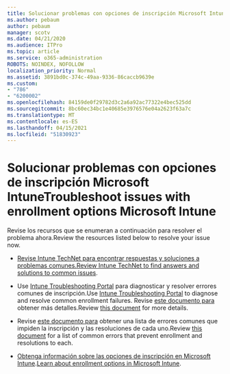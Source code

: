 ```yaml
---
title: Solucionar problemas con opciones de inscripción Microsoft Intune
ms.author: pebaum
author: pebaum
manager: scotv
ms.date: 04/21/2020
ms.audience: ITPro
ms.topic: article
ms.service: o365-administration
ROBOTS: NOINDEX, NOFOLLOW
localization_priority: Normal
ms.assetid: 3891bd0c-374c-49aa-9336-86caccb9639e
ms.custom:
- "786"
- "6200002"
ms.openlocfilehash: 84159de0f29782d3c2a6a92ac77322e4bec525dd
ms.sourcegitcommit: 8bc60ec34bc1e40685e3976576e04a2623f63a7c
ms.translationtype: MT
ms.contentlocale: es-ES
ms.lasthandoff: 04/15/2021
ms.locfileid: "51830923"
---
```

# <a name="troubleshoot-issues-with-enrollment-options-microsoft-intune"></a><span data-ttu-id="fd79d-102">Solucionar problemas con opciones de inscripción Microsoft Intune</span><span class="sxs-lookup"><span data-stu-id="fd79d-102">Troubleshoot issues with enrollment options Microsoft Intune</span></span>

<span data-ttu-id="fd79d-103">Revise los recursos que se enumeran a continuación para resolver el problema ahora.</span><span class="sxs-lookup"><span data-stu-id="fd79d-103">Review the resources listed below to resolve your issue now.</span></span>
  
- <span data-ttu-id="fd79d-104">[Revise Intune TechNet para encontrar respuestas y soluciones a problemas comunes.](https://social.technet.microsoft.com/Forums/home?category=microsoftintune&amp;filter=alltypes&amp;sort=lastpostdesc)</span><span class="sxs-lookup"><span data-stu-id="fd79d-104">[Review Intune TechNet to find answers and solutions to common issues](https://social.technet.microsoft.com/Forums/home?category=microsoftintune&amp;filter=alltypes&amp;sort=lastpostdesc).</span></span>

- <span data-ttu-id="fd79d-105">Use [Intune Troubleshooting Portal](https://aka.ms/intunetroubleshooting) para diagnosticar y resolver errores comunes de inscripción.</span><span class="sxs-lookup"><span data-stu-id="fd79d-105">Use [Intune Troubleshooting Portal](https://aka.ms/intunetroubleshooting) to diagnose and resolve common enrollment failures.</span></span> <span data-ttu-id="fd79d-106">Revise [este documento para](https://docs.microsoft.com/intune/help-desk-operators) obtener más detalles.</span><span class="sxs-lookup"><span data-stu-id="fd79d-106">Review [this document](https://docs.microsoft.com/intune/help-desk-operators) for more details.</span></span>

- <span data-ttu-id="fd79d-107">Revise [este documento para](https://docs.microsoft.com/troubleshoot/mem/intune/troubleshoot-device-enrollment-in-intune) obtener una lista de errores comunes que impiden la inscripción y las resoluciones de cada uno.</span><span class="sxs-lookup"><span data-stu-id="fd79d-107">Review [this document](https://docs.microsoft.com/troubleshoot/mem/intune/troubleshoot-device-enrollment-in-intune) for a list of common errors that prevent enrollment and resolutions to each.</span></span>

- <span data-ttu-id="fd79d-108">[Obtenga información sobre las opciones de inscripción en Microsoft Intune](https://docs.microsoft.com/intune/enrollment-options).</span><span class="sxs-lookup"><span data-stu-id="fd79d-108">[Learn about enrollment options in Microsoft Intune](https://docs.microsoft.com/intune/enrollment-options).</span></span>
